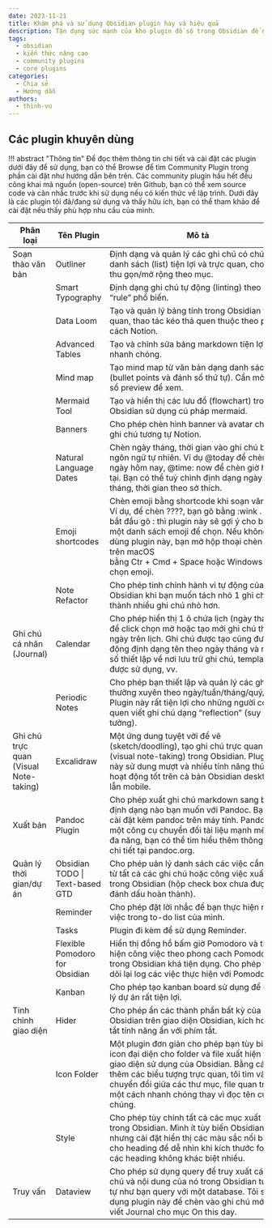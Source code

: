 ```yaml
---
date: 2023-11-21
title: Khám phá và sử dụng Obsidian plugin hay và hiệu quả
description: Tận dụng sức mạnh của kho plugin đồ sộ trong Obsidian để nâng cao hiệu quả công việc.
tags:
  - obsidian
  - kiến thức nâng cao
  - community plugins
  - core plugins
categories:
  - Chia sẻ
  - Hướng dẫn
authors:
  - thinh-vu
---
```

## Các plugin khuyên dùng

!!! abstract "Thông tin"
	Để đọc thêm thông tin chi tiết và cài đặt các plugin dưới đây để sử dụng, bạn có thể Browse để tìm Community Plugin trong phần cài đặt như hướng dẫn bên trên. Các community plugin hầu hết đều công khai mã nguồn (open-source) trên Github, bạn có thể xem source code và cân nhắc trước khi sử dụng nếu có kiến thức về lập trình. Dưới đây là các plugin tôi đã/đang sử dụng và thấy hữu ích, bạn có thể tham khảo để cài đặt nếu thấy phù hợp nhu cầu của mình.


| Phân loại                              | Tên Plugin                     | Mô tả                                                                                                                                                                                                                                                                                        |
|----------------------------------------|--------------------------------|----------------------------------------------------------------------------------------------------------------------------------------------------------------------------------------------------------------------------------------------------------------------------------------------|
| Soạn thảo văn bản                      | Outliner                       | Định dạng và quản lý các ghi chú có chứa các danh sách (list) tiện lợi và trực quan, cho phép thu gọn/mở rộng theo mục.                                                                                                                                                                      |
|                                        | Smart Typography               | Định dạng ghi chú tự động (linting) theo các “rule” phổ biến.                                                                                                                                                                                                                                |
|                                        | Data Loom                      | Tạo và quản lý bảng tính trong Obsidian trực quan, thao tác kéo thả quen thuộc theo phong cách Notion.                                                                                                                                                                                       |
|                                        | Advanced Tables                | Tạo và chỉnh sửa bảng markdown tiện lợi và nhanh chóng.                                                                                                                                                                                                                                      |
|                                        | Mind map                       | Tạo mind map từ văn bản dạng danh sách (bullet points và đánh số thứ tự). Cần mở cửa sổ preview để xem.                                                                                                                                                                                      |
|                                        | Mermaid Tool                   | Tạo và hiển thị các lưu đồ (flowchart) trong Obsidian sử dụng cú pháp mermaid.                                                                                                                                                                                                               |
|                                        | Banners                        | Cho phép chèn hình banner và avatar cho mỗi ghi chú tương tự Notion.                                                                                                                                                                                                                         |
|                                        | Natural Language Dates         | Chèn ngày tháng, thời gian vào ghi chú bằng ngôn ngữ tự nhiên. Ví dụ @today để chèn ngày hôm nay, @time: now để chèn giờ hiện tại. Bạn có thể tuỳ chình định dạng ngày tháng, thời gian theo sở thích.                                                                                       |
|                                        | Emoji shortcodes               | Chèn emoji bằng shortcode khi soạn văn bản. Ví dụ, để chèn ????, bạn gõ bằng :wink . Khi bắt đầu gõ : thì plugin này sẽ gợi ý cho bạn một danh sách emoji để chọn. Nếu không dùng plugin này, bạn mở hộp thoại chèn emoji trên macOS bằng Ctr + Cmd + Space hoặc Windows + ; rồi chọn emoji. |
|                                        | Note Refactor                  | Cho phép tinh chỉnh hành vi tự động của Obsidian khi bạn muốn tách nhỏ 1 ghi chú thành nhiều ghi chú nhỏ hơn.                                                                                                                                                                                |
| Ghi chú cá nhân (Journal)              | Calendar                       | Cho phép hiển thị 1 ô chứa lịch (ngày tháng) để click chọn mở hoặc tạo mới ghi chú theo ngày trên lịch. Ghi chú được tạo cũng được tự động định dạng tên theo ngày tháng và một số thiết lập về nơi lưu trữ ghi chú, template được sử dụng, vv.                                              |
|                                        | Periodic Notes                 | Cho phép bạn thiết lập và quản lý các ghi chú thường xuyên theo ngày/tuần/tháng/quý/năm. Plugin này rất tiện lợi cho những người có thói quen viết ghi chú dạng “reflection” (suy tưởng).                                                                                                    |
| Ghi chú trực quan (Visual Note-taking) | Excalidraw                     | Một ứng dung tuyệt vời để vẽ (sketch/doodling), tạo ghi chú trực quan (visual note-taking) trong Obsidian. Plugin này sử dung mượt và nhiều tính năng thú vị, hoạt động tốt trên cả bản Obsidian desktop lẫn mobile.                                                                         |
| Xuất bản                               | Pandoc Plugin                  | Cho phép xuất ghi chú markdown sang bất cứ định dạng nào bạn muốn với Pandoc. Bạn cần cài đặt kèm pandoc trên máy tính. Pandoc là một công cụ chuyển đổi tài liệu mạnh mẽ và đa năng, bạn có thể tìm hiểu thêm thông tin chi tiết tại pandoc.org.                                            |
| Quản lý thời gian/dự án                | Obsidian TODO \| Text-based GTD | Cho phép uản lý danh sách các việc cần làm từ tất cả các ghi chú hoặc công việc xuất hiện trong Obsidian (hộp check box chưa được đánh dấu hoàn thành).                                                                                                                                      |
|                                        | Reminder                       | Cho phép đặt lời nhắc để bạn thực hiện những việc trong to-do list của mình.                                                                                                                                                                                                                 |
|                                        | Tasks                          | Plugin đi kèm để sử dụng Reminder.                                                                                                                                                                                                                                                           |
|                                        | Flexible Pomodoro for Obsidian | Hiển thị đồng hồ bấm giờ Pomodoro và thực hiện công việc theo phong cach Pomodoro trong Obsidian khá tiện dụng. Cho phép theo dõi lại log các việc thực hiện với Pomodoro.                                                                                                                   |
|                                        | Kanban                         | Cho phép tạo kanban board sử dụng để quản lý dự án rất tiện lợi.                                                                                                                                                                                                                             |
| Tinh chỉnh giao diện                   | Hider                          | Cho phép ẩn các thành phần bất kỳ của Obsidian trên giao diện Obsidian, kích hoạt và tắt tính năng ẩn với phím tắt.                                                                                                                                                                          |
|                                        | Icon Folder                    | Một plugin đơn giản cho phép bạn tùy biến icon đại diện cho folder và file xuất hiện trong giao diện sử dụng của Obsidian. Bằng cách thêm các biểu tượng trực quan, tôi tìm và chuyển đổi giữa các thư mục, file quan trọng một cách nhanh chóng thay vì đọc tên của chúng.                  |
|                                        | Style                          | Cho phép tùy chỉnh tất cả các mục xuất hiện trong Obsidian. Mình ít tùy biến Obsidian nhưng cài đặt hiển thị các màu sắc nổi bật cho heading để dễ nhìn khi kích thước font các heading không khác biệt nhiều.                                                                               |
| Truy vấn                               | Dataview                       | Cho phép sử dụng query để truy xuất các ghi chú và nội dung của nó trong Obsidian tương tự như bạn query với một database. Tôi sử dụng plugin này để chèn vào ghi chú mới khi viết Journal cho mục On this day.                                                                              |
